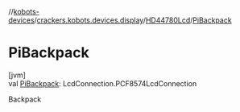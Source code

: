 //[kobots-devices](../../../index.md)/[crackers.kobots.devices.display](../index.md)/[HD44780Lcd](index.md)/[PiBackpack](-pi-backpack.md)

# PiBackpack

[jvm]\
val [PiBackpack](-pi-backpack.md): LcdConnection.PCF8574LcdConnection

Backpack
